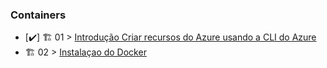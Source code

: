 ### Containers

- [✔️] 🏗️ 01 > [Introdução Criar recursos do Azure usando a CLI do Azure](Introducao.md)
- 🏗️ 02 > [Instalaçao do Docker](InstalacaodoDocker.md)

